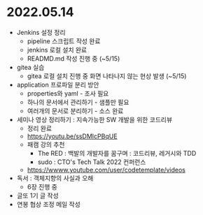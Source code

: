 # 2022.05.14

- Jenkins 설정 정리
	- pipeline 스크립트 작성 완료
  - jenkins 로컬 설치 완료
  - READMD.md 작성 진행 중 (~5/15)
- gitea 실습
  - gitea 로컬 설치 진행 중 화면 나타나지 않는 현상 발생 (~5/15)
- application 프로파일 분리 방안
	- properties와 yaml - 조사 필요
	- 하나의 문서에서 관리하기 - 샘플만 필요
	- 여러개의 문서로 분리하기 - 소스 완료
- 세미나 영상 정리하기 : 지속가능한 SW 개발을 위한 코드리뷰
	- 정리 완료
	- https://youtu.be/ssDMIcPBqUE
	- 패캠 강의 추천
		- The RED : 백발의 개발자를 꿈구며 : 코드리뷰, 레거시와 TDD
		- sudo : CTO's Tech Talk 2022 컨퍼런스
	- https://wwww.youtube.com/user/codetemplate/videos
- 독서 : 객체지향의 사실과 오해
	- 6장 진행 중
- 글또 1기 글 작성
- 연봉 협상 조정 메일 작성
